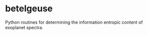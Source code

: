 # betelgeuse

Python routines for determining the information entropic content of exoplanet spectra. 
